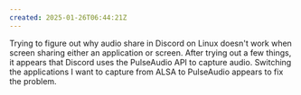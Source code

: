 ```yaml
---
created: 2025-01-26T06:44:21Z
---
```


Trying to figure out why audio share in Discord on Linux doesn't work when screen sharing either an application or screen. After trying out a few things, it appears that Discord uses the PulseAudio API to capture audio. Switching the applications I want to capture from ALSA to PulseAudio appears to fix the problem.
